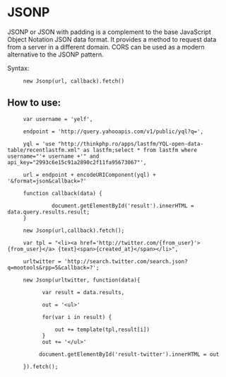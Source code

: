 JSONP
=====

JSONP or JSON with padding is a complement to the base JavaScript Object Notation JSON data format. It provides a method to
request data from a server in a different domain. CORS can be used as a modern alternative to the JSONP pattern.

Syntax:

         new Jsonp(url, callback).fetch() 

How to use:
-----------

         var username = 'yelf',

         endpoint = 'http://query.yahooapis.com/v1/public/yql?q=',

         yql = 'use "http://thinkphp.ro/apps/lastfm/YQL-open-data-table/recentlastfm.xml" as lastfm;select * from lastfm where username="'+ username +'" and api_key="2993c6e15c91a2890c2f11fa95673067"',

         url = endpoint + encodeURIComponent(yql) + '&format=json&callback=?'
 
         function callback(data) {

                  document.getElementById('result').innerHTML = data.query.results.result;
         } 
    
         new Jsonp(url,callback).fetch();

         var tpl = "<li><a href='http://twitter.com/{from_user}'>{from_user}</a> {text}<span>{created_at}</span></li>",

         urltwitter = 'http://search.twitter.com/search.json?q=mootools&rpp=5&callback=?';

         new Jsonp(urltwitter, function(data){

               var result = data.results, 

               out = '<ul>'
                
               for(var i in result) {

                   out += template(tpl,result[i])
               } 
               out += '</ul>'

              document.getElementById('result-twitter').innerHTML = out 

         }).fetch();




